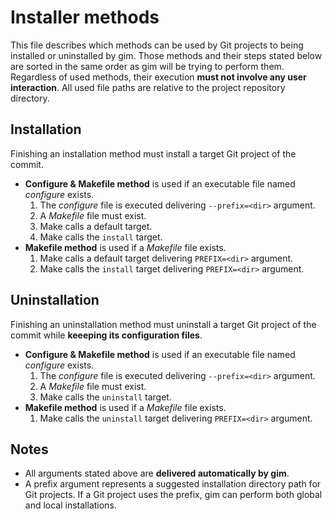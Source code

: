 # Installer methods

This file describes which methods can be used by Git projects to being installed or uninstalled by gim. Those methods and their steps stated below are sorted in the same order as gim will be trying to perform them. Regardless of used methods, their execution **must not involve any user interaction**. All used file paths are relative to the project repository directory.

## Installation

Finishing an installation method must install a target Git project of the commit.

* **Configure & Makefile method** is used if an executable file named *configure* exists.
  1. The *configure* file is executed delivering `--prefix=<dir>` argument.
  2. A *Makefile* file must exist.
  3. Make calls a default target.
  4. Make calls the `install` target.
* **Makefile method** is used if a *Makefile* file exists.
  1. Make calls a default target delivering `PREFIX=<dir>` argument.
  2. Make calls the `install` target delivering `PREFIX=<dir>` argument.

## Uninstallation

Finishing an uninstallation method must uninstall a target Git project of the commit while **keeeping its configuration files**.

* **Configure & Makefile method** is used if an executable file named *configure* exists.
  1. The *configure* file is executed delivering `--prefix=<dir>` argument.
  2. A *Makefile* file must exist.
  4. Make calls the `uninstall` target.
* **Makefile method** is used if a *Makefile* file exists.
  1. Make calls the `uninstall` target delivering `PREFIX=<dir>` argument.

## Notes

* All arguments stated above are **delivered automatically by gim**.
* A prefix argument represents a suggested installation directory path for Git projects. If a Git project uses the prefix, gim can perform both global and local installations.
